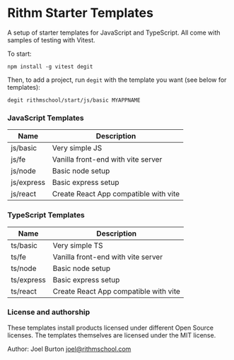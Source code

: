 Rithm Starter Templates
=======================

A setup of starter templates for JavaScript and TypeScript. All come
with samples of testing with Vitest.

To start:

```
npm install -g vitest degit
```

Then, to add a project, run `degit` with the template you want (see below for templates):

```
degit rithmschool/start/js/basic MYAPPNAME
```

### JavaScript Templates

| Name       | Description                           |
|------------|---------------------------------------|
| js/basic   | Very simple JS                        |
| js/fe      | Vanilla front-end with vite server    |
| js/node    | Basic node setup                      |
| js/express | Basic express setup                   |
| js/react   | Create React App compatible with vite |

### TypeScript Templates

| Name       | Description                           |
|------------|---------------------------------------|
| ts/basic   | Very simple TS                        |
| ts/fe      | Vanilla front-end with vite server    |
| ts/node    | Basic node setup                      |
| ts/express | Basic express setup                   |
| ts/react   | Create React App compatible with vite |

### License and authorship

These templates install products licensed under different Open Source licenses. 
The templates themselves are licensed under the MIT license.

Author: Joel Burton <joel@rithmschool.com>
